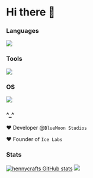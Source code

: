 # Hi there 👋


### Languages
![](https://skillicons.dev/icons?i=kotlin,java,python,html,css,javascript,cs&perline=7)

### Tools
![](https://skillicons.dev/icons?i=github,git,discord,gradle,idea,vscode,pycharm,discordjs,electron,figma,flutter,npm,react,unity,unreal)

### OS
![](https://skillicons.dev/icons?i=windows,raspberrypi,ubuntu,linux)

### ^_^
❤️ Developer @```BlueMoon Studios```

❤️ Founder of ```Ice Labs```

### Stats
[![hennycrafts GitHub stats](https://github-readme-stats.vercel.app/api?username=hennycraft52)](https://github.com/anuraghazra/github-readme-stats)
<img src="https://github-readme-stats.vercel.app/api/top-langs/?username=hennycraft52"/>
